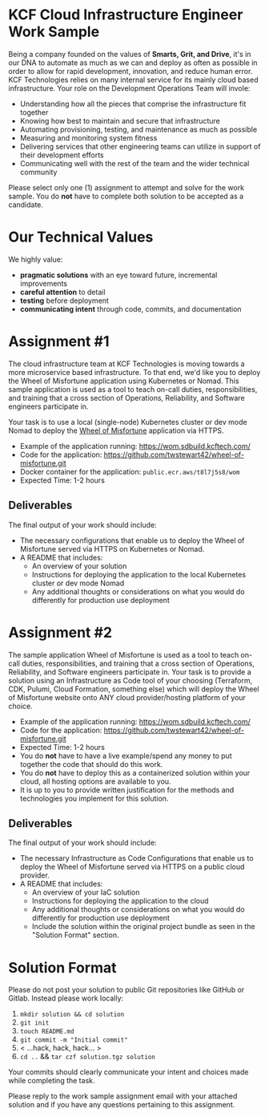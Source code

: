 # KCF Cloud Infrastructure Engineer Work Sample
Being a company founded on the values of __Smarts, Grit, and Drive__, it's in our DNA to automate as much as we can and deploy as often as possible in order to allow for rapid development, innovation, and reduce human error. KCF Technologies relies on many internal service for its mainly cloud based infrastructure. Your role on the Development Operations Team will invole:  

* Understanding how all the pieces that comprise the infrastructure fit together
* Knowing how best to maintain and secure that infrastructure
* Automating provisioning, testing, and maintenance as much as possible
* Measuring and monitoring system fitness
* Delivering services that other engineering teams can utilize in support of their development efforts
* Communicating well with the rest of the team and the wider technical community

Please select only one (1) assignment to attempt and solve for the work sample. You do **not** have to complete both solution to be accepted as a candidate. 

# Our Technical Values
We highly value:

* __pragmatic solutions__ with an eye toward future, incremental improvements
* __careful attention__ to detail
* __testing__ before deployment
* __communicating intent__ through code, commits, and documentation

# Assignment #1
The cloud infrastructure team at KCF Technologies is moving towards a more microservice based infrastructure. To that end, we'd like you to deploy the Wheel of Misfortune application using Kubernetes or Nomad. This sample application is used as a tool to teach on-call duties, responsibilities, and training that a cross section of Operations, Reliability, and Software engineers participate in.  

Your task is to use a local (single-node) Kubernetes cluster or dev mode Nomad to deploy the [Wheel of Misfortune](https://github.com/twstewart42/wheel-of-misfortune.git) application via HTTPS.

* Example of the application running: https://wom.sdbuild.kcftech.com/  
* Code for the application: https://github.com/twstewart42/wheel-of-misfortune.git   
* Docker container for the application: `public.ecr.aws/t8l7j5s8/wom`   
* Expected Time: 1-2 hours  

## Deliverables
The final output of your work should include:
* The necessary configurations that enable us to deploy the Wheel of Misfortune served via HTTPS on Kubernetes or Nomad.
* A README that includes:
  * An overview of your solution
  * Instructions for deploying the application to the local Kubernetes cluster or dev mode Nomad
  * Any additional thoughts or considerations on what you would do differently for production use deployment

# Assignment #2
The sample application Wheel of Misfortune is used as a tool to teach on-call duties, responsibilities, and training that a cross section of Operations, Reliability, and Software engineers participate in. Your task is to provide a solution using an Infrastructure as Code tool of your choosing (Terraform, CDK, Pulumi, Cloud Formation, something else) which will deploy the Wheel of Misfortune website onto ANY cloud provider/hosting platform of your choice. 

* Example of the application running: https://wom.sdbuild.kcftech.com/
* Code for the application: https://github.com/twstewart42/wheel-of-misfortune.git
* Expected Time: 1-2 hours
* You do __not__ have to have a live example/spend any money to put together the code that should do this work.
* You do __not__ have to deploy this as a containerized solution within your cloud, all hosting options are available to you.
* It is up to you to provide written justification for the methods and technologies you implement for this solution.

## Deliverables
The final output of your work should include:
* The necessary Infrastructure as Code Configurations that enable us to deploy the Wheel of Misfortune served via HTTPS on a public cloud provider.
* A README that includes:
  * An overview of your IaC solution
  * Instructions for deploying the application to the cloud
  * Any additional thoughts or considerations on what you would do differently for production use deployment
  * Include the solution within the original project bundle as seen in the "Solution Format" section.

# Solution Format  
Please do not post your solution to public Git repositories like GitHub or Gitlab. Instead please work locally:

1. `mkdir solution && cd solution`
2. `git init`
3. `touch README.md`
4. `git commit -m "Initial commit"`
5. < ...hack, hack, hack... >
6. `cd ..` && `tar czf solution.tgz solution`

Your commits should clearly communicate your intent and choices made while completing the task. 

Please reply to the work sample assignment email with your attached solution and if you have any questions pertaining to this assignment.  
